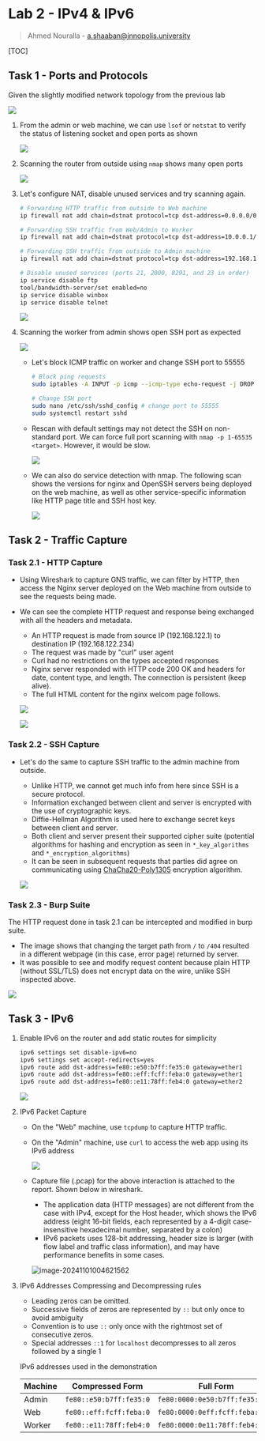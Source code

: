 # Lab 2 - IPv4 & IPv6

> Ahmed Nouralla - a.shaaban@innopolis.university

[TOC]

## Task 1 - Ports and Protocols

Given the slightly modified network topology from the previous lab

![](https://i.postimg.cc/Rhyh2WS9/image.png)



1. From the admin or web machine, we can use `lsof` or `netstat` to verify the status of listening socket and open ports as shown

   ![](https://i.postimg.cc/7ZN3WJt0/image.png)

2. Scanning the router from outside using `nmap` shows many open ports

   ![](https://i.postimg.cc/9MsZ7dz5/image.png)

3. Let's configure NAT, disable unused services and try scanning again.

   ```bash
   # Forwarding HTTP traffic from outside to Web machine
   ip firewall nat add chain=dstnat protocol=tcp dst-address=0.0.0.0/0 dst-port=80 action=dst-nat to-addresses=10.0.0.2 to-ports=80 comment="HTTP Port Forwarding"
   
   # Forwarding SSH traffic from Web/Admin to Worker
   ip firewall nat add chain=dstnat protocol=tcp dst-address=10.0.0.1/28  dst-port=22 action=dst-nat to-addresses=172.16.0.2 to-ports=22 comment="Worker SSH Port Forwarding"
   
   # Forwarding SSH traffic from outside to Admin machine
   ip firewall nat add chain=dstnat protocol=tcp dst-address=192.168.122.0/24  dst-port=22 action=dst-nat to-addresses=10.0.0.3 to-ports=22 comment="SSH Port Forwarding"
   
   # Disable unused services (ports 21, 2000, 8291, and 23 in order)
   ip service disable ftp
   tool/bandwidth-server/set enabled=no
   ip service disable winbox
   ip service disable telnet
   ```

   ![](https://i.postimg.cc/htV1kYYN/untitled.png)

4. Scanning the worker from admin shows open SSH port as expected

   ![](https://i.postimg.cc/g24hDFrK/image.png)

   - Let's block ICMP traffic on worker and change SSH port to 55555

     ```bash
     # Block ping requests
     sudo iptables -A INPUT -p icmp --icmp-type echo-request -j DROP
     
     # Change SSH port
     sudo nano /etc/ssh/sshd_config # change port to 55555
     sudo systemctl restart sshd
     ```

   - Rescan with default settings may not detect the SSH on non-standard port. We can force full port scanning with `nmap -p 1-65535 <target>`. However, it would be slow.

     ![](https://i.postimg.cc/90W2QTbC/image.png)

   - We can also do service detection with nmap. The following scan shows the versions for nginx and OpenSSH servers being deployed on the web machine, as well as other service-specific information like HTTP page title and SSH host key.

     ![](https://i.postimg.cc/ZRmtw31p/image.png) 

## Task 2 - Traffic Capture

### Task 2.1 - HTTP Capture

- Using Wireshark to capture GNS traffic, we can filter by HTTP, then access the Nginx server deployed on the Web machine from outside to see the requests being made.

- We can see the complete HTTP request and response being exchanged with all the headers and metadata.

  - An HTTP request is made from source IP (192.168.122.1) to destination IP (192.168.122.234)
  - The request was made by "curl" user agent
  - Curl had no restrictions on the types accepted responses
  - Nginx server responded with HTTP code 200 OK and headers for date, content type, and length. The connection is persistent (keep alive).
  - The full HTML content for the nginx welcom page follows.

  ![](https://i.postimg.cc/v8jXMMZS/image.png)

  ![](https://i.postimg.cc/NMF7qPqc/image.png)

### Task 2.2 - SSH Capture

- Let's do the same to capture SSH traffic to the admin machine from outside.

  - Unlike HTTP, we cannot get much info from here since SSH is a secure protocol.
  - Information exchanged between client and server is encrypted with the use of cryptographic keys.
  - Diffie-Hellman Algorithm is used here to exchange secret keys between client and server.
  - Both client and server present their supported cipher suite (potential algorithms for hashing and encryption as seen in `*_key_algorithms` and `*_encryption_algorithms`)
  - It can be seen in subsequent requests that parties did agree on communicating using [ChaCha20-Poly1305](https://en.wikipedia.org/wiki/ChaCha20-Poly1305) encryption algorithm.

  ![](https://i.postimg.cc/MK9Bxm5Z/image.png)

### Task 2.3 - Burp Suite

The HTTP request done in task 2.1 can be intercepted and modified in burp suite.

- The image shows that changing the target path from `/` to `/404` resulted in a different webpage (in this case, error page) returned by server.
- It was possible to see and modify request content because plain HTTP (without SSL/TLS) does not encrypt data on the wire, unlike SSH inspected above.

![](https://i.postimg.cc/76BSVTLJ/image.png)

## Task 3 - IPv6

1. Enable IPv6 on the router and add static routes for simplicity

   ```bash
   ipv6 settings set disable-ipv6=no
   ipv6 settings set accept-redirects=yes
   ipv6 route add dst-address=fe80::e50:b7ff:fe35:0 gateway=ether1
   ipv6 route add dst-address=fe80::eff:fcff:feba:0 gateway=ether1
   ipv6 route add dst-address=fe80::e11:78ff:feb4:0 gateway=ether2
   ```

   ![](https://i.postimg.cc/kgjc5tN9/image.png)

2. IPv6 Packet Capture

   - On the "Web" machine, use `tcpdump` to capture HTTP traffic.

   - On the "Admin" machine, use `curl` to access the web app using its IPv6 address

     ![](https://i.postimg.cc/k5zB1nCW/image.png)

   - Capture file (.pcap) for the above interaction is attached to the report. Shown below in wireshark.

     - The application data (HTTP messages) are not different from the case with IPv4, except for the Host header, which shows the IPv6 address (eight 16-bit fields, each represented by a 4-digit case-insensitive hexadecimal number, separated by a colon)
     - IPv6 packets uses 128-bit addressing, header size is larger (with flow label and traffic class information), and may have performance benefits in some cases.

     ![image-20241101004621562](https://i.postimg.cc/W4gwwfLp/image.png)

3. IPv6 Addresses Compressing and Decompressing rules

   - Leading zeros can be omitted.
   - Successive fields of zeros are represented by `::` but only once to avoid ambiguity
   - Convention is to use `::` only once with the rightmost set of consecutive zeros.
   - Special addresses `::1` for `localhost` decompresses to all zeros followed by a single 1

   IPv6 addresses used in the demonstration

   | Machine | Compressed Form         | Full Form                       |
   | ------- | ----------------------- | ------------------------------- |
   | Admin   | `fe80::e50:b7ff:fe35:0` | `fe80:0000:0e50:b7ff:fe35:0000` |
   | Web     | `fe80::eff:fcff:feba:0` | `fe80:0000:0eff:fcff:feba:0000` |
   | Worker  | `fe80::e11:78ff:feb4:0` | `fe80:0000:0e11:78ff:feb4:0000` |

   
